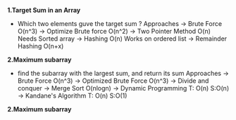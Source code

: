 **1.Target Sum in an Array**
* Which two elements guve the target sum ?
  Approaches -> Brute Force O(n^3)
             -> Optimize Brute force O(n^2)
             -> Two Pointer Method O(n) Needs Sorted array
             -> Hashing O(n) Works on ordered list 
             -> Remainder Hashing O(n+x)
 
**2.Maximum subarray**
* find the subarray with the largest sum, and return its sum
  Approaches -> Brute Force O(n^3)
             -> Optimized Brute Force O(n^3)
             -> Divide and conquer -> Merge Sort O(nlogn)
             -> Dynamic Programming T: O(n) S:O(n)
             -> Kandane's Algorithm T: O(n) S:O(1)
             
**2.Maximum subarray**
